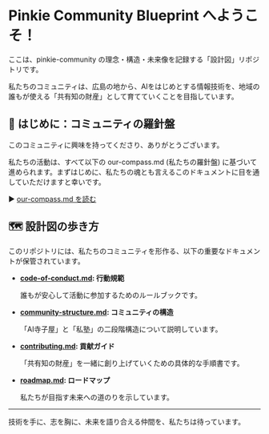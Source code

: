 # Pinkie Community Blueprint へようこそ！

ここは、pinkie-community の理念・構造・未来像を記録する「設計図」リポジトリです。

私たちのコミュニティは、広島の地から、AIをはじめとする情報技術を、地域の誰もが使える「共有知の財産」として育てていくことを目指しています。

## 🧭 はじめに：コミュニティの羅針盤

このコミュニティに興味を持ってくださり、ありがとうございます。

私たちの活動は、すべて以下の our-compass.md (私たちの羅針盤) に基づいて進められます。まずはじめに、私たちの魂とも言えるこのドキュメントに目を通していただけますと幸いです。

▶ [our-compass.md を読む](our-compass.md)

## 🗺️ 設計図の歩き方

このリポジトリには、私たちのコミュニティを形作る、以下の重要なドキュメントが保管されています。

- **[code-of-conduct.md](code-of-conduct.md): 行動規範**
  
  誰もが安心して活動に参加するためのルールブックです。

- **[community-structure.md](community-structure.md): コミュニティの構造**
  
  「AI寺子屋」と「私塾」の二段階構造について説明しています。

- **[contributing.md](contributing.md): 貢献ガイド**
  
  「共有知の財産」を一緒に創り上げていくための具体的な手順書です。

- **[roadmap.md](roadmap.md): ロードマップ**
  
  私たちが目指す未来への道のりを示しています。

---

技術を手に、志を胸に、未来を語り合える仲間を、私たちは待っています。
